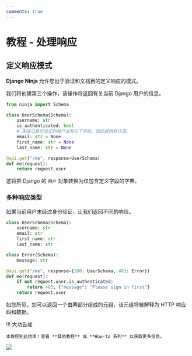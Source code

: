 ```yaml
---
comments: true
---
```

# 教程 - 处理响应

## 定义响应模式

**Django Ninja** 允许您出于验证和文档目的定义响应的模式。

我们将创建第三个操作，该操作将返回有关当前 Django 用户的信息。

```python
from ninja import Schema

class UserSchema(Schema):
    username: str
    is_authenticated: bool
    # 未经过身份验证的用户没有以下字段，因此提供默认值。
    email: str = None
    first_name: str = None
    last_name: str = None

@api.get("/me", response=UserSchema)
def me(request):
    return request.user
```

这将把 Django 的 `用户` 对象转换为仅包含定义字段的字典。

### 多种响应类型

如果当前用户未经过身份验证，让我们返回不同的响应。

```python hl_lines="2-5 7-8 10 12-13"
class UserSchema(Schema):
    username: str
    email: str
    first_name: str
    last_name: str

class Error(Schema):
    message: str

@api.get("/me", response={200: UserSchema, 403: Error})
def me(request):
    if not request.user.is_authenticated:
        return 403, {"message": "Please sign in first"}
    return request.user 
```

如您所见，您可以返回一个由两部分组成的元组，该元组将被解释为 HTTP 响应码和数据。

!!! 大功告成

    本教程到此结束！查看 **其他教程** 或 **How-to 系列** 以获取更多信息。
<img style="object-fit: cover; object-position: 50% 50%;" loading="lazy" fetchpriority="auto" aria-hidden="true" draggable="false" src="https://picsum.photos/825/47.jpg">
